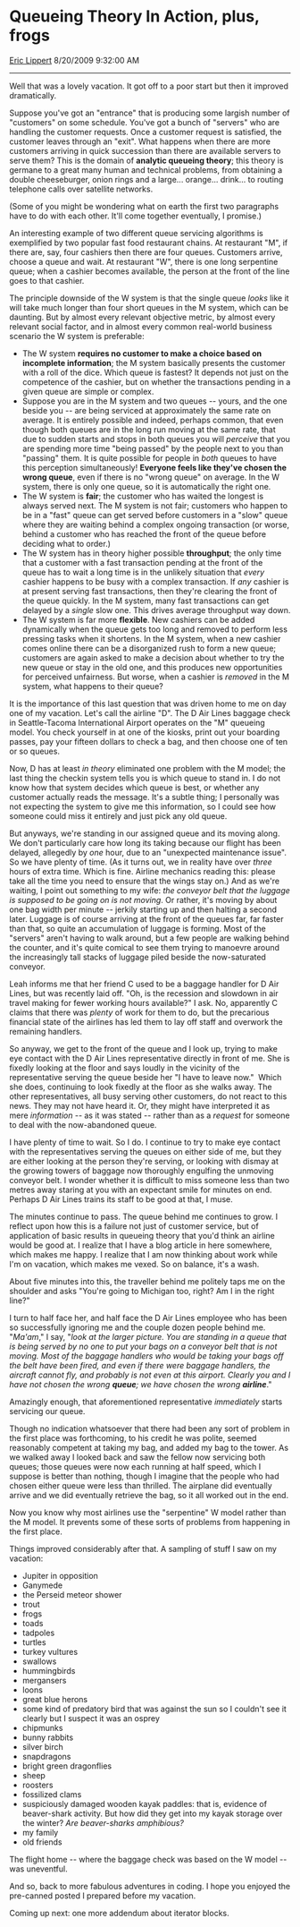 # Queueing Theory In Action, plus, frogs

[Eric Lippert](https://social.msdn.microsoft.com/profile/Eric%20Lippert) 8/20/2009 9:32:00 AM

-----

Well that was a lovely vacation. It got off to a poor start but then it improved dramatically.

Suppose you've got an "entrance" that is producing some largish number of "customers" on some schedule. You've got a bunch of "servers" who are handling the customer requests. Once a customer request is satisfied, the customer leaves through an "exit". What happens when there are more customers arriving in quick succession than there are available servers to serve them? This is the domain of **analytic queueing theory**; this theory is germane to a great many human and technical problems, from obtaining a double cheeseburger, onion rings and a large... orange... drink... to routing telephone calls over satellite networks.

(Some of you might be wondering what on earth the first two paragraphs have to do with each other. It'll come together eventually, I promise.)

An interesting example of two different queue servicing algorithms is exemplified by two popular fast food restaurant chains. At restaurant "M", if there are, say, four cashiers then there are four queues. Customers arrive, choose a queue and wait. At restaurant "W", there is one long serpentine queue; when a cashier becomes available, the person at the front of the line goes to that cashier.

The principle downside of the W system is that the single queue *looks* like it will take much longer than four short queues in the M system, which can be daunting. But by almost every relevant objective metric, by almost every relevant social factor, and in almost every common real-world business scenario the W system is preferable:

  - The W system **requires no customer to make a choice based on incomplete information**; the M system basically presents the customer with a roll of the dice. Which queue is fastest? It depends not just on the competence of the cashier, but on whether the transactions pending in a given queue are simple or complex.
  - Suppose you are in the M system and two queues -- yours, and the one beside you -- are being serviced at approximately the same rate on average. It is entirely possible and indeed, perhaps common, that even though both queues are in the long run moving at the same rate, that due to sudden starts and stops in both queues you will *perceive* that you are spending more time "being passed" by the people next to you than "passing" them. It is quite possible for people in *both* queues to have this perception simultaneously\! **Everyone feels like they've chosen the wrong queue**, even if there is no "wrong queue" on average. In the W system, there is only one queue, so it is automatically the right one.
  - The W system is **fair**; the customer who has waited the longest is always served next. The M system is not fair; customers who happen to be in a "fast" queue can get served before customers in a "slow" queue where they are waiting behind a complex ongoing transaction (or worse, behind a customer who has reached the front of the queue before deciding what to order.)
  - The W system has in theory higher possible **throughput**; the only time that a customer with a fast transaction pending at the front of the queue has to wait a long time is in the unlikely situation that *every* cashier happens to be busy with a complex transaction. If *any* cashier is at present serving fast transactions, then they're clearing the front of the queue quickly. In the M system, many fast transactions can get delayed by a *single* slow one. This drives average throughput way down.
  - The W system is far more **flexible**. New cashiers can be added dynamically when the queue gets too long and removed to perform less pressing tasks when it shortens. In the M system, when a new cashier comes online there can be a disorganized rush to form a new queue; customers are again asked to make a decision about whether to try the new queue or stay in the old one, and this produces new opportunities for perceived unfairness. But worse, when a cashier is *removed* in the M system, what happens to their queue?

It is the importance of this last question that was driven home to me on day one of my vacation. Let's call the airline "D". The D Air Lines baggage check in Seattle-Tacoma International Airport operates on the "M" queueing model. You check yourself in at one of the kiosks, print out your boarding passes, pay your fifteen dollars to check a bag, and then choose one of ten or so queues.

Now, D has at least *in theory* eliminated one problem with the M model; the last thing the checkin system tells you is which queue to stand in. I do not know how that system decides which queue is best, or whether any customer actually reads the message. It's a subtle thing; I personally was not expecting the system to give me this information, so I could see how someone could miss it entirely and just pick any old queue.

But anyways, we're standing in our assigned queue and its moving along. We don't particularly care how long its taking because our flight has been delayed, allegedly by *one* hour, due to an "unexpected maintenance issue". So we have plenty of time. (As it turns out, we in reality have over *three* hours of extra time. Which is fine. Airline mechanics reading this: please take all the time you need to ensure that the wings stay on.) And as we're waiting, I point out something to my wife: *the conveyor belt that the luggage is supposed to be going on is not moving*. Or rather, it's moving by about one bag width per minute -- jerkily starting up and then halting a second later. Luggage is of course arriving at the front of the queues far, far faster than that, so quite an accumulation of luggage is forming. Most of the "servers" aren't having to walk around, but a few people are walking behind the counter, and it's quite comical to see them trying to manoevre around the increasingly tall stacks of luggage piled beside the now-saturated conveyor.

Leah informs me that her friend C used to be a baggage handler for D Air Lines, but was recently laid off. "Oh, is the recession and slowdown in air travel making for fewer working hours available?" I ask. No, apparently C claims that there was *plenty* of work for them to do, but the precarious financial state of the airlines has led them to lay off staff and overwork the remaining handlers.

So anyway, we get to the front of the queue and I look up, trying to make eye contact with the D Air Lines representative directly in front of me. She is fixedly looking at the floor and says loudly in the vicinity of the representative serving the queue beside her "I have to leave now."  Which she does, continuing to look fixedly at the floor as she walks away. The other representatives, all busy serving other customers, do not react to this news. They may not have heard it. Or, they might have interpreted it as mere *information* -- as it was stated -- rather than as a *request* for someone to deal with the now-abandoned queue.

I have plenty of time to wait. So I do. I continue to try to make eye contact with the representatives serving the queues on either side of me, but they are either looking at the person they're serving, or looking with dismay at the growing towers of baggage now thoroughly engulfing the unmoving conveyor belt. I wonder whether it is difficult to miss someone less than two metres away staring at you with an expectant smile for minutes on end. Perhaps D Air Lines trains its staff to be good at that, I muse.

The minutes continue to pass. The queue behind me continues to grow. I reflect upon how this is a failure not just of customer service, but of application of basic results in queueing theory that you'd think an airline would be good at. I realize that I have a blog article in here somewhere, which makes me happy. I realize that I am now thinking about work while I'm on vacation, which makes me vexed. So on balance, it's a wash.

About five minutes into this, the traveller behind me politely taps me on the shoulder and asks "You're going to Michigan too, right? Am I in the right line?"

I turn to half face her, and half face the D Air Lines employee who has been so successfully ignoring me and the couple dozen people behind me. "*Ma'am*," I say, "*look at the larger picture. You are standing in a queue that is being served by no one to put your bags on a conveyor belt that is not moving. Most of the baggage handlers who would be taking your bags off the belt have been fired, and even if there were baggage handlers, the aircraft cannot fly, and probably is not even at this airport. Clearly you and I have not chosen the wrong **queue**; we have chosen the wrong **airline***."

Amazingly enough, that aforementioned representative *immediately* starts servicing our queue.

Though no indication whatsoever that there had been any sort of problem in the first place was forthcoming, to his credit he was polite, seemed reasonably competent at taking my bag, and added my bag to the tower. As we walked away I looked back and saw the fellow now servicing both queues; those queues were now each running at half speed, which I suppose is better than nothing, though I imagine that the people who had chosen either queue were less than thrilled. The airplane did eventually arrive and we did eventually retrieve the bag, so it all worked out in the end.

Now you know why most airlines use the "serpentine" W model rather than the M model. It prevents some of these sorts of problems from happening in the first place.

Things improved considerably after that. A sampling of stuff I saw on my vacation:

  - Jupiter in opposition
  - Ganymede
  - the Perseid meteor shower
  - trout
  - frogs
  - toads
  - tadpoles
  - turtles
  - turkey vultures
  - swallows
  - hummingbirds
  - mergansers
  - loons
  - great blue herons
  - some kind of predatory bird that was against the sun so I couldn't see it clearly but I suspect it was an osprey
  - chipmunks
  - bunny rabbits
  - silver birch
  - snapdragons
  - bright green dragonflies
  - sheep
  - roosters
  - fossilized clams
  - suspiciously damaged wooden kayak paddles: that is, evidence of beaver-shark activity. But how did they get into my kayak storage over the winter? *Are beaver-sharks amphibious?*
  - my family
  - old friends

The flight home -- where the baggage check was based on the W model -- was uneventful.

And so, back to more fabulous adventures in coding. I hope you enjoyed the pre-canned posted I prepared before my vacation.

Coming up next: one more addendum about iterator blocks.

